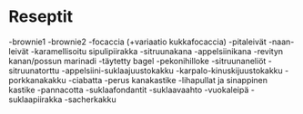 # Reseptit

-brownie1
-brownie2
-focaccia (+variaatio kukkafocaccia)
-pitaleivät
-naan-leivät
-karamellisoitu sipulipiirakka
-sitruunakana
-appelsiinikana
-revityn kanan/possun marinadi
-täytetty bagel
-pekonihilloke
-sitruunaneliöt
-sitruunatorttu
-appelsiini-suklaajuustokakku
-karpalo-kinuskijuustokakku
-porkkanakakku
-ciabatta
-perus kanakastike
-lihapullat ja sinappinen kastike
-pannacotta
-suklaafondantit
-suklaavaahto
-vuokaleipä
-suklaapiirakka
-sacherkakku
